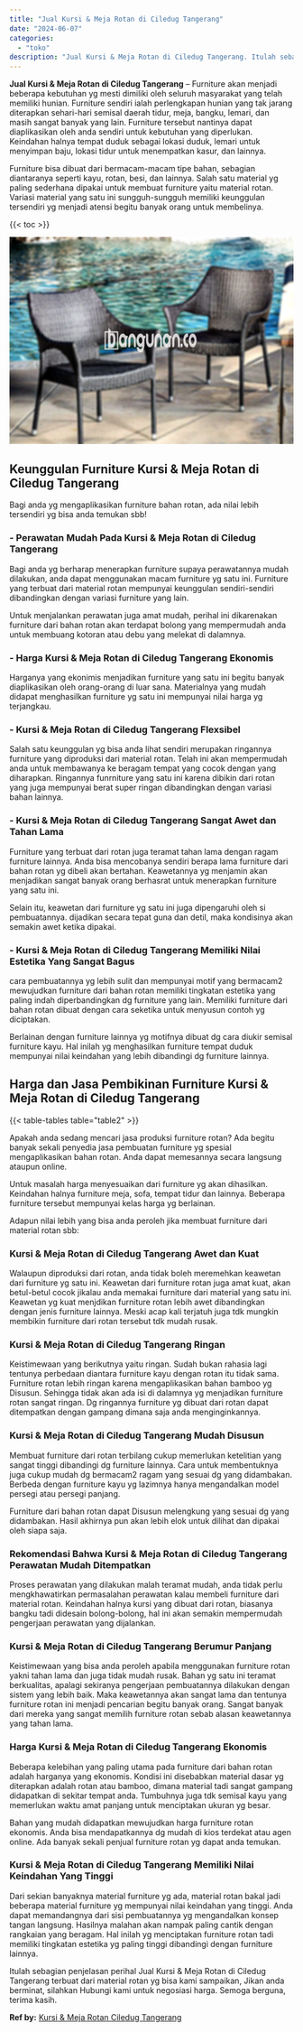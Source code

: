 ```yaml
---
title: "Jual Kursi & Meja Rotan di Ciledug Tangerang"
date: "2024-06-07"
categories: 
  - "toko"
description: "Jual Kursi & Meja Rotan di Ciledug Tangerang. Itulah sebagian penjelasan perihal Jual Kursi & Meja Rotan di Ciledug Tangerang terbuat dari material rotan yg..."
---
```


**Jual Kursi & Meja Rotan di Ciledug Tangerang** – Furniture akan menjadi beberapa kebutuhan yg mesti dimiliki oleh seluruh masyarakat yang telah memiliki hunian. Furniture sendiri ialah perlengkapan hunian yang tak jarang diterapkan sehari-hari semisal daerah tidur, meja, bangku, lemari, dan masih sangat banyak yang lain. Furniture tersebut nantinya dapat diaplikasikan oleh anda sendiri untuk kebutuhan yang diperlukan. Keindahan halnya tempat duduk sebagai lokasi duduk, lemari untuk menyimpan baju, lokasi tidur untuk menempatkan kasur, dan lainnya.

Furniture bisa dibuat dari bermacam-macam tipe bahan, sebagian diantaranya seperti kayu, rotan, besi, dan lainnya. Salah satu material yg paling sederhana dipakai untuk membuat furniture yaitu material rotan. Variasi material yang satu ini sungguh-sungguh memiliki keunggulan tersendiri yg menjadi atensi begitu banyak orang untuk membelinya.

{{< toc >}}

![Jual Kursi & Meja Rotan di Ciledug Tangerang](/images/kursi-meja-rotan-murah32.png)

## Keunggulan Furniture Kursi & Meja Rotan di Ciledug Tangerang

Bagi anda yg mengaplikasikan furniture bahan rotan, ada nilai lebih tersendiri yg bisa anda temukan sbb!

### \- Perawatan Mudah Pada Kursi & Meja Rotan di Ciledug Tangerang

Bagi anda yg berharap menerapkan furniture supaya perawatannya mudah dilakukan, anda dapat menggunakan macam furniture yg satu ini. Furniture yang terbuat dari material rotan mempunyai keunggulan sendiri-sendiri dibandingkan dengan variasi furniture yang lain.

Untuk menjalankan perawatan juga amat mudah, perihal ini dikarenakan furniture dari bahan rotan akan terdapat bolong yang mempermudah anda untuk membuang kotoran atau debu yang melekat di dalamnya.

### \- Harga Kursi & Meja Rotan di Ciledug Tangerang Ekonomis

Harganya yang ekonimis menjadikan furniture yang satu ini begitu banyak diaplikasikan oleh orang-orang di luar sana. Materialnya yang mudah didapat menghasilkan furniture yg satu ini mempunyai nilai harga yg terjangkau.

### \- Kursi & Meja Rotan di Ciledug Tangerang Flexsibel

Salah satu keunggulan yg bisa anda lihat sendiri merupakan ringannya furniture yang diproduksi dari material rotan. Telah ini akan mempermudah anda untuk membawanya ke beragam tempat yang cocok dengan yang diharapkan. Ringannya funrniture yang satu ini karena dibikin dari rotan yang juga mempunyai berat super ringan dibandingkan dengan variasi bahan lainnya.

### \- Kursi & Meja Rotan di Ciledug Tangerang Sangat Awet dan Tahan Lama

Furniture yang terbuat dari rotan juga teramat tahan lama dengan ragam furniture lainnya. Anda bisa mencobanya sendiri berapa lama furniture dari bahan rotan yg dibeli akan bertahan. Keawetannya yg menjamin akan menjadikan sangat banyak orang berhasrat untuk menerapkan furniture yang satu ini.

Selain itu, keawetan dari furniture yg satu ini juga dipengaruhi oleh si pembuatannya. dijadikan secara tepat guna dan detil, maka kondisinya akan semakin awet ketika dipakai.

### \- Kursi & Meja Rotan di Ciledug Tangerang Memiliki Nilai Estetika Yang Sangat Bagus

cara pembuatannya yg lebih sulit dan mempunyai motif yang bermacam2 mewujudkan furniture dari bahan rotan memiliki tingkatan estetika yang paling indah diperbandingkan dg furniture yang lain. Memiliki furniture dari bahan rotan dibuat dengan cara seketika untuk menyusun contoh yg diciptakan.

Berlainan dengan furniture lainnya yg motifnya dibuat dg cara diukir semisal furniture kayu. Hal inilah yg menghasilkan furniture tempat duduk mempunyai nilai keindahan yang lebih dibandingi dg furniture lainnya.

## Harga dan Jasa Pembikinan Furniture Kursi & Meja Rotan di Ciledug Tangerang

{{< table-tables table="table2" >}}

Apakah anda sedang mencari jasa produksi furniture rotan? Ada begitu banyak sekali penyedia jasa pembuatan furniture yg spesial mengaplikasikan bahan rotan. Anda dapat memesannya secara langsung ataupun online.

Untuk masalah harga menyesuaikan dari furniture yg akan dihasilkan. Keindahan halnya furniture meja, sofa, tempat tidur dan lainnya. Beberapa furniture tersebut mempunyai kelas harga yg berlainan.

Adapun nilai lebih yang bisa anda peroleh jika membuat furniture dari material rotan sbb:

### Kursi & Meja Rotan di Ciledug Tangerang Awet dan Kuat

Walaupun diproduksi dari rotan, anda tidak boleh meremehkan keawetan dari furniture yg satu ini. Keawetan dari furniture rotan juga amat kuat, akan betul-betul cocok jikalau anda memakai furniture dari material yang satu ini. Keawetan yg kuat menjdikan furniture rotan lebih awet dibandingkan dengan jenis furniture lainnya. Meski acap kali terjatuh juga tdk mungkin membikin furniture dari rotan tersebut tdk mudah rusak.

### Kursi & Meja Rotan di Ciledug Tangerang Ringan

Keistimewaan yang berikutnya yaitu ringan. Sudah bukan rahasia lagi tentunya perbedaan diantara furniture kayu dengan rotan itu tidak sama. Furniture rotan lebih ringan karena mengaplikasikan bahan bamboo yg Disusun. Sehingga tidak akan ada isi di dalamnya yg menjadikan furniture rotan sangat ringan. Dg ringannya furniture yg dibuat dari rotan dapat ditempatkan dengan gampang dimana saja anda menginginkannya.

### Kursi & Meja Rotan di Ciledug Tangerang Mudah Disusun

Membuat furniture dari rotan terbilang cukup memerlukan ketelitian yang sangat tinggi dibandingi dg furniture lainnya. Cara untuk membentuknya juga cukup mudah dg bermacam2 ragam yang sesuai dg yang didambakan. Berbeda dengan furniture kayu yg lazimnya hanya mengandalkan model persegi atau persegi panjang.

Furniture dari bahan rotan dapat Disusun melengkung yang sesuai dg yang didambakan. Hasil akhirnya pun akan lebih elok untuk dilihat dan dipakai oleh siapa saja.

### Rekomendasi Bahwa Kursi & Meja Rotan di Ciledug Tangerang Perawatan Mudah Ditempatkan

Proses perawatan yang dilakukan malah teramat mudah, anda tidak perlu mengkhawatirkan permasalahan perawatan kalau membeli furniture dari material rotan. Keindahan halnya kursi yang dibuat dari rotan, biasanya bangku tadi didesain bolong-bolong, hal ini akan semakin mempermudah pengerjaan perawatan yang dijalankan.

### Kursi & Meja Rotan di Ciledug Tangerang Berumur Panjang

Keistimewaan yang bisa anda peroleh apabila menggunakan furniture rotan yakni tahan lama dan juga tidak mudah rusak. Bahan yg satu ini teramat berkualitas, apalagi sekiranya pengerjaan pembuatannya dilakukan dengan sistem yang lebih baik. Maka keawetannya akan sangat lama dan tentunya furniture rotan ini menjadi pencarian begitu banyak orang. Sangat banyak dari mereka yang sangat memilih furniture rotan sebab alasan keawetannya yang tahan lama.

### Harga Kursi & Meja Rotan di Ciledug Tangerang Ekonomis

Beberapa kelebihan yang paling utama pada furniture dari bahan rotan adalah harganya yang ekonomis. Kondisi ini disebabkan material dasar yg diterapkan adalah rotan atau bamboo, dimana material tadi sangat gampang didapatkan di sekitar tempat anda. Tumbuhnya juga tdk semisal kayu yang memerlukan waktu amat panjang untuk menciptakan ukuran yg besar.

Bahan yang mudah didapatkan mewujudkan harga furniture rotan ekonomis. Anda bisa mendapatkannya dg mudah di kios terdekat atau agen online. Ada banyak sekali penjual furniture rotan yg dapat anda temukan.

### Kursi & Meja Rotan di Ciledug Tangerang Memiliki Nilai Keindahan Yang Tinggi

Dari sekian banyaknya material furniture yg ada, material rotan bakal jadi beberapa material furniture yg mempunyai nilai keindahan yang tinggi. Anda dapat memandangnya dari sisi pembuatannya yg mengandalkan konsep tangan langsung. Hasilnya malahan akan nampak paling cantik dengan rangkaian yang beragam. Hal inilah yg menciptakan furniture rotan tadi memiliki tingkatan estetika yg paling tinggi dibandingi dengan furniture lainnya.

Itulah sebagian penjelasan perihal Jual Kursi & Meja Rotan di Ciledug Tangerang terbuat dari material rotan yg bisa kami sampaikan, Jikan anda berminat, silahkan Hubungi kami untuk negosiasi harga. Semoga berguna, terima kasih.

**Ref by:** [Kursi & Meja Rotan Ciledug Tangerang](https://id.wikipedia.org/wiki/Kursi)
